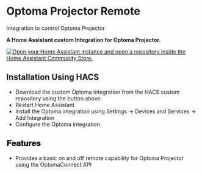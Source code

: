 # Optoma Projector Remote
Integration to control Optoma Projector

__A Home Assistant custom Integration for Optoma Projector.__

[![Open your Home Assistant instance and open a repository inside the Home Assistant Community Store.](https://my.home-assistant.io/badges/hacs_repository.svg)](https://my.home-assistant.io/redirect/hacs_repository/?category=integration&repository=optoproj&owner=bakernigel)

## __Installation Using HACS__
- Download the custom Optoma integration from the HACS custom repository using the button above
- Restart Home Assistant
- Install the Optoma integration using Settings -> Devices and Services -> Add Integration
- Configure the Optoma integration. 

## __𝐅𝐞𝐚𝐭𝐮𝐫𝐞𝐬__
- Provides a basic on and off remote capability for Optoma Projector using the OptomaConnect API 
